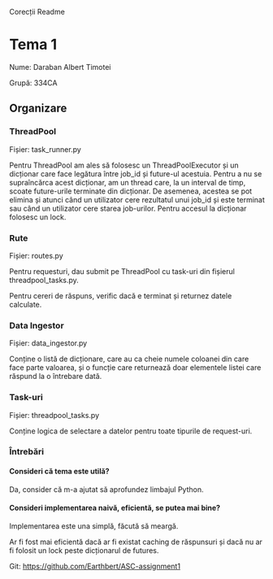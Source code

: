 Corecții Readme

# Tema 1

Nume: Daraban Albert Timotei

Grupă: 334CA

## Organizare

### ThreadPool

Fișier: task_runner.py

Pentru ThreadPool am ales să folosesc un ThreadPoolExecutor și un dicționar care face legătura între job_id și future-ul acestuia. Pentru a nu se supraîncărca acest dicționar, am un thread care, la un interval de timp, scoate future-urile terminate din dicționar. De asemenea, acestea se pot elimina și atunci când un utilizator cere rezultatul unui job_id și este terminat sau când un utilizator cere starea job-urilor. Pentru accesul la dicționar folosesc un lock.

### Rute

Fișier: routes.py

Pentru requesturi, dau submit pe ThreadPool cu task-uri din fișierul threadpool_tasks.py.

Pentru cereri de răspuns, verific dacă e terminat și returnez datele calculate.

### Data Ingestor

Fișier: data_ingestor.py

Conține o listă de dicționare, care au ca cheie numele coloanei din care face parte valoarea, și o funcție care returnează doar elementele listei care răspund la o întrebare dată.

### Task-uri

Fișier: threadpool_tasks.py

Conține logica de selectare a datelor pentru toate tipurile de request-uri.

### Întrebări

#### Consideri că tema este utilă?

Da, consider că m-a ajutat să aprofundez limbajul Python.

#### Consideri implementarea naivă, eficientă, se putea mai bine?

Implementarea este una simplă, făcută să meargă.

Ar fi fost mai eficientă dacă ar fi existat caching de răspunsuri și dacă nu ar fi folosit un lock peste dicționarul de futures.

Git: <https://github.com/Earthbert/ASC-assignment1>
